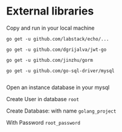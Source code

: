 # External libraries

Copy and run in your local machine



```
go get -u github.com/labstack/echo/...

go get -u github.com/dgrijalva/jwt-go

go get -u github.com/jinzhu/gorm

go get -u github.com/go-sql-driver/mysql


```
Open an instance database in your mysql 


Create User in database          <code>root</code>


Create Database:  with name      <code>golang_project</code>


With Password                    <code>root_password</code>

